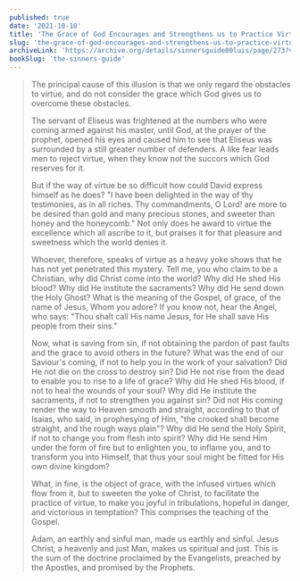 ```yaml
---
published: true
date: '2021-10-10'
title: 'The Grace of God Encourages and Strengthens us to Practice Virtue'
slug: 'the-grace-of-god-encourages-and-strengthens-us-to-practice-virtue'
archiveLink: 'https://archive.org/details/sinnersguide00luis/page/273?view=theater'
bookSlug: 'the-sinners-guide'
---
```


> The principal cause of this illusion is that we only regard the obstacles to virtue, and do not consider the grace which God gives us to overcome these obstacles.
>
> The servant of Eliseus was frightened at the numbers who were coming armed against his master, until God, at the prayer of the prophet, opened his eyes and caused him to see that Eliseus was surrounded by a still greater number of defenders. A like fear leads men to reject virtue, when they know not the succors which God reserves for it.
>
> But if the way of virtue be so difficult how could David express himself as he does? "I have been delighted in the way of thy testimonies, as in all riches. Thy commandments, O Lord! are more to be desired than gold and many precious stones, and sweeter than honey and the honeycomb." Not only does he award to virtue the excellence which all ascribe to it, but praises it for that pleasure and sweetness which the world denies it.
>
> Whoever, therefore, speaks of virtue as a heavy yoke shows that he has not yet penetrated this mystery. Tell me, you who claim to be a Christian, why did Christ come into the world? Why did He shed His blood? Why did He institute the sacraments? Why did He send down the Holy Ghost? What is the meaning of the Gospel, of grace, of the name of Jesus, Whom you adore? If you know not, hear the Angel, who says: "Thou shalt call His name Jesus, for He shall save His people from their sins."
>
> Now, what is saving from sin, if not obtaining the pardon of past faults and the grace to avoid others in the future? What was the end of our Saviour's coming, if not to help you in the work of your salvation? Did He not die on the cross to destroy sin? Did He not rise from the dead to enable you to rise to a life of grace? Why did He shed His blood, if not to heal the wounds of your soul? Why did He institute the sacraments, if not to strengthen you against sin? Did not His coming render the way to Heaven smooth and straight, according to that of Isaias, who said, in prophesying of Him, "the crooked shall become straight, and the rough ways plain"? Why did He send the Holy Spirit, if not to change you from flesh into spirit? Why did He send Him under the form of fire but to enlighten you, to inflame you, and to transform you into Himself, that thus your soul might be fitted for His own divine kingdom?
>
> What, in fine, is the object of grace, with the infused virtues which flow from it, but to sweeten the yoke of Christ, to facilitate the practice of virtue, to make you joyful in tribulations, hopeful in danger, and victorious in temptation? This comprises the teaching of the Gospel.
>
> Adam, an earthly and sinful man, made us earthly and sinful. Jesus Christ, a heavenly and just Man, makes us spiritual and just. This is the sum of the doctrine proclaimed by the Evangelists, preached by the Apostles, and promised by the Prophets.